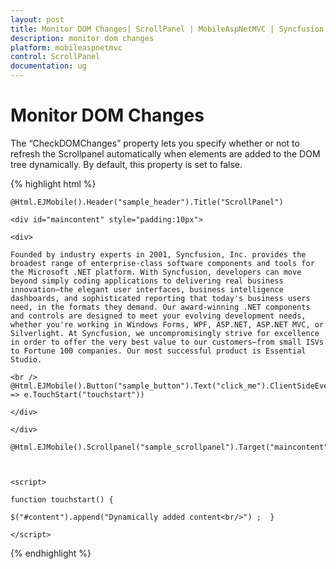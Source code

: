 ```yaml
---
layout: post
title: Monitor DOM Changes| ScrollPanel | MobileAspNetMVC | Syncfusion
description: monitor dom changes
platform: mobileaspnetmvc
control: ScrollPanel
documentation: ug
---
```


# Monitor DOM Changes

The “CheckDOMChanges” property lets you specify whether or not to refresh the Scrollpanel automatically when elements are added to the DOM tree dynamically. By default, this property is set to false. 

{% highlight html %}

	@Html.EJMobile().Header("sample_header").Title("ScrollPanel")

	<div id="maincontent" style="padding:10px">

	<div>

	Founded by industry experts in 2001, Syncfusion, Inc. provides the broadest range of enterprise-class software components and tools for the Microsoft .NET platform. With Syncfusion, developers can move beyond simply coding applications to delivering real business innovation—the elegant user interfaces, business intelligence dashboards, and sophisticated reporting that today's business users need, in the formats they demand. Our award-winning .NET components and controls are designed to meet your evolving development needs, whether you're working in Windows Forms, WPF, ASP.NET, ASP.NET MVC, or Silverlight. At Syncfusion, we uncompromisingly strive for excellence in order to offer the very best value to our customers—from small ISVs to Fortune 100 companies. Our most successful product is Essential Studio.

	<br />                          @Html.EJMobile().Button("sample_button").Text("click_me").ClientSideEvents(e => e.TouchStart("touchstart"))

	</div>

	</div>

	@Html.EJMobile().Scrollpanel("sample_scrollpanel").Target("maincontent").CheckDOMChanges(true).EnableNativeScrolling(false)



	<script>

	function touchstart() {

	$("#content").append("Dynamically added content<br/>") ;  }

	</script>


{% endhighlight %}


